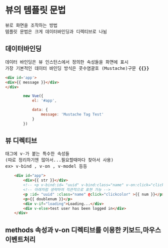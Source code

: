 # 뷰의 템플릿 문법
<pre>
뷰로 화면을 조작하는 방법
템플릿 문법은 크게 데이터바인딩과 디렉티브로 나뉨
</pre>

## 데이터바인딩

<pre>
데이터 바인딩은 뷰 인스턴스에서 정의한 속성들을 화면에 표시
가장 기본적인 데이터 바인딩 방식은 콧수염괄호 (Mustache)구문 <b>{{}}</b>
</pre>
```html
<div id='app'>
<div>{{ message }}</div>
</div>
```    
```javascript
        new Vue({
            el: '#app',

            data: {
                message: 'Mustache Tag Test'
            }
        })
```

## 뷰 디렉티브
<pre>
태그에 v-가 붙는 특수한 속성들
(따로 정리하기엔 많아서...필요할때마다 찾아서 사용)
ex> v-bind , v-on , v-model 등등
</pre>
```html
    <div id="app">
        <div>{{ str }}</div>
        <!-- <p v-bind:id= "uuid" v-bind:class="name" v-on:click="clickcolor" >{{ num }}</p> -->
        <!-- 아래처럼 생략하여 직관적으로 표현 가능 -->
        <p :id= "uuid" :class="name" @click="clickcolor" >{{ num }}</p>
        <p>{{ doublenum }}</p>
        <div v-if="loading">Loading...</div>
        <div v-else>test user has been logged in</div>
    </div>
```

## methods 속성과 v-on 디렉티브를 이용한 키보드,마우스 이벤트처리
